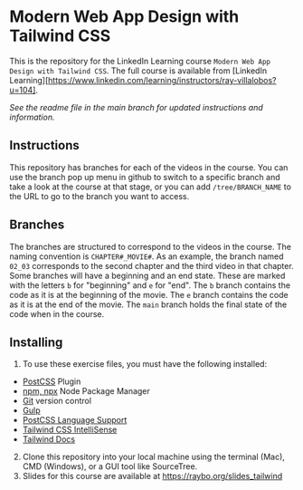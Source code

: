 # Modern Web App Design with Tailwind CSS
This is the repository for the LinkedIn Learning course `Modern Web App Design with Tailwind CSS`. The full course is available from [LinkedIn Learning][https://www.linkedin.com/learning/instructors/ray-villalobos?u=104].

_See the readme file in the main branch for updated instructions and information._

## Instructions
This repository has branches for each of the videos in the course. You can use the branch pop up menu in github to switch to a specific branch and take a look at the course at that stage, or you can add `/tree/BRANCH_NAME` to the URL to go to the branch you want to access.

## Branches
The branches are structured to correspond to the videos in the course. The naming convention is `CHAPTER#_MOVIE#`. As an example, the branch named `02_03` corresponds to the second chapter and the third video in that chapter. 
Some branches will have a beginning and an end state. These are marked with the letters `b` for "beginning" and `e` for "end". The `b` branch contains the code as it is at the beginning of the movie. The `e` branch contains the code as it is at the end of the movie. The `main` branch holds the final state of the code when in the course.

## Installing
1. To use these exercise files, you must have the following installed:
  - [PostCSS](https://postcss.org/) Plugin
  - [npm, npx](https://nodejs.org/en/) Node Package Manager
  - [Git](https://git-scm.com/) version control
  - [Gulp](https://gulpjs.com/)
  - [PostCSS Language Support](https://marketplace.visualstudio.com/items?itemName=cpylua.language-postcss)
  - [Tailwind CSS IntelliSense](https://marketplace.visualstudio.com/items?itemName=bradlc.vscode-tailwindcss)
  - [Tailwind Docs](https://marketplace.visualstudio.com/items?itemName=austenc.tailwind-docs)
2. Clone this repository into your local machine using the terminal (Mac), CMD (Windows), or a GUI tool like SourceTree.
3. Slides for this course are available at https://raybo.org/slides_tailwind


